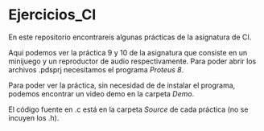 # Ejercicios_CI
En este repositorio encontrareis algunas prácticas de la asignatura de CI.

Aquí podemos ver la práctica 9 y 10 de la asignatura que consiste en un minijuego y un reproductor de audio respectivamente.
Para poder abrir los archivos .pdsprj necesitamos el programa *Proteus 8*.

Para poder ver la práctica, sin necesidad de de instalar el programa, podemos encontrar un video demo en la carpeta *Demo*.

El código fuente en .c está en la carpeta *Source* de cada práctica (no se incuyen los .h).
